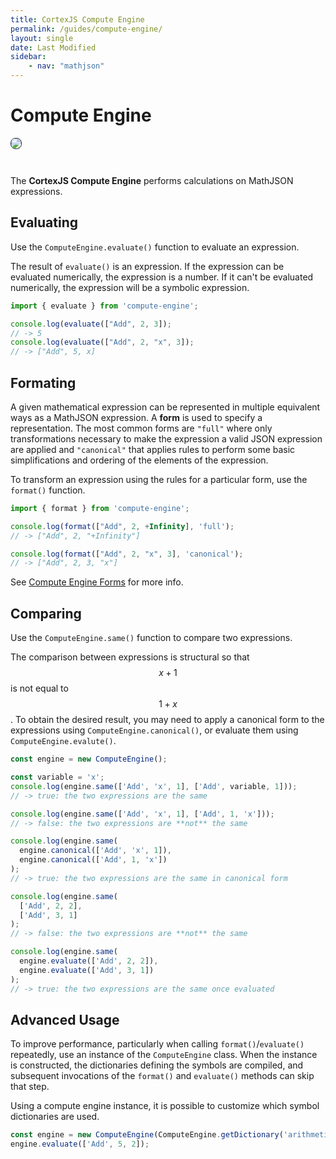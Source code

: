 ```yaml
---
title: CortexJS Compute Engine
permalink: /guides/compute-engine/
layout: single
date: Last Modified
sidebar:
    - nav: "mathjson"
---
```

<script type='module'>
    import {renderMathInDocument} from '//unpkg.com/mathlive/dist/mathlive.mjs';
    renderMathInDocument();
</script>
# Compute Engine

<img src='/assets/Compute-Engine-2.png' style='margin-bottom:2em;  border-radius:8px; border:1px solid #203346'>

The **CortexJS Compute Engine** performs calculations on MathJSON expressions.

## Evaluating

Use the `ComputeEngine.evaluate()` function to evaluate an expression.

The result of `evaluate()` is an expression. If the expression can 
be evaluated numerically, the expression is a number. If it can't be
evaluated numerically, the expression will be a symbolic expression.

```js
import { evaluate } from 'compute-engine';

console.log(evaluate(["Add", 2, 3]);
// -> 5
console.log(evaluate(["Add", 2, "x", 3]);
// -> ["Add", 5, x]
```

## Formating

A given mathematical expression can be represented in multiple equivalent ways
as a MathJSON expression. A **form** is used to specify a representation. The most common forms are `"full"` where only transformations necessary to make the expression a valid JSON expression are applied and `"canonical"` that applies rules to perform some basic simplifications and ordering of the
elements of the expression.

To transform an expression using the rules for a particular form, use the
`format()` function.


```js
import { format } from 'compute-engine';

console.log(format(["Add", 2, +Infinity], 'full');
// -> ["Add", 2, "+Infinity"]

console.log(format(["Add", 2, "x", 3], 'canonical');
// -> ["Add", 2, 3, "x"]
```

See [Compute Engine Forms](/guides/compute-engine-forms/) for more info.

## Comparing

Use the `ComputeEngine.same()` function to compare two expressions.

The comparison between expressions is structural so that $$x + 1$$ is not equal
to $$1 + x$$. To obtain the desired result, you may need to apply a canonical
form to the expressions using `ComputeEngine.canonical()`, or evaluate them using `ComputeEngine.evalute()`.

```js
const engine = new ComputeEngine();

const variable = 'x';
console.log(engine.same(['Add', 'x', 1], ['Add', variable, 1]));
// -> true: the two expressions are the same

console.log(engine.same(['Add', 'x', 1], ['Add', 1, 'x']));
// -> false: the two expressions are **not** the same

console.log(engine.same(
  engine.canonical(['Add', 'x', 1]),
  engine.canonical(['Add', 1, 'x'])
);
// -> true: the two expressions are the same in canonical form

console.log(engine.same(
  ['Add', 2, 2],
  ['Add', 3, 1]
);
// -> false: the two expressions are **not** the same

console.log(engine.same(
  engine.evaluate(['Add', 2, 2]),
  engine.evaluate(['Add', 3, 1])
);
// -> true: the two expressions are the same once evaluated
```


## Advanced Usage

To improve performance, particularly when calling `format()`/`evaluate()`
repeatedly, use an instance of the `ComputeEngine` class. When the instance is
constructed, the dictionaries defining the symbols are compiled, and subsequent
invocations of the `format()` and `evaluate()` methods can skip that step.

Using a compute engine instance, it is possible to customize which symbol
dictionaries are used.

```js
const engine = new ComputeEngine(ComputeEngine.getDictionary('arithmetic'));
engine.evaluate(['Add', 5, 2]);
```

